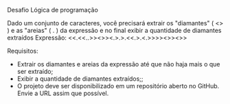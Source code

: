 Desafio Lógica de programação

Dado um conjunto de caracteres, você precisará extrair os "diamantes" ( <> ) e as "areias" ( . ) da expressão e no final exibir a quantidade de diamantes extraídos
Expressão: <<.<<..>><>><.>.>.<<.>.<.>>>><>><>>

Requisitos:
* Extrair os diamantes e areias da expressão até que não haja mais o que ser extraído;
* Exibir a quantidade de diamantes extraídos;;
* O projeto deve ser disponibilizado em um repositório aberto no GitHub. Envie a URL assim que
possível.
